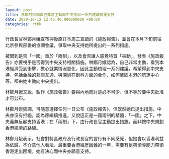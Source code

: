 ```yaml
---
layout: post
title: 林鄭月娥稱自己非常主動向中央提出一系列建議冀獲支持
date: 2020-10-12 12:46:40.000000000 +08:00
categories: rthk
---
```


行政長官林鄭月娥宣布押後原訂本周三宣讀的《施政報告》，並會在本月下旬前往北京參與部委的協調會議，爭取中央支持她所提出的一系列措施。

被問到是否「一國」重於「兩制」，以及會否讓人感覺特首「被動」，發表《施政報告》亦要視乎是否得到中央支持相關措施。林鄭月娥認為，自己非常主動，看到本港經濟受到衝擊，擔心就業情況惡化，因此主動梳理一系列建議，希望得到中央支持，包括金融的互聯互通、與深圳在創科方面的合作、如何鞏固本港的航運中心等，都由她主動向中央提出。

林鄭月娥又說，製作《施政報告》要與內地商討是必不可少，但不等於要中央批准才可公布。

林鄭月娥強調，可隨意選擇任何一日公布《施政報告》，但既然她已提出措施，中央亦沒有拒絕，認為應繼續推進，又說這正是一國兩制的精髓，「一國」之下，中央義無反顧支持香港；在「兩制」下，由行政長官主動提出措施，而非按中央規劃香港經濟的路線。

林鄭月娥表示，社會對特區政府及行政長官的言行有不同感覺，但她會以香港利益為依歸，不介意他人看法，最重要香港經歷困難的一年，需要有足夠領導能力帶領香港走出困境，她有決心而中央亦願意支持。
